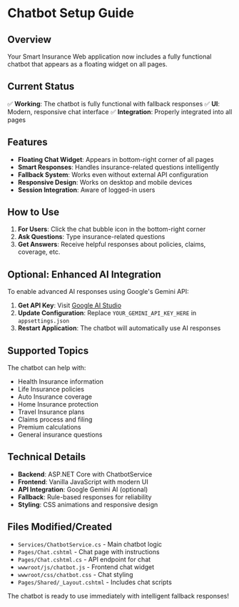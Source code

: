 # Chatbot Setup Guide

## Overview
Your Smart Insurance Web application now includes a fully functional chatbot that appears as a floating widget on all pages.

## Current Status
✅ **Working**: The chatbot is fully functional with fallback responses
✅ **UI**: Modern, responsive chat interface
✅ **Integration**: Properly integrated into all pages

## Features
- **Floating Chat Widget**: Appears in bottom-right corner of all pages
- **Smart Responses**: Handles insurance-related questions intelligently
- **Fallback System**: Works even without external API configuration
- **Responsive Design**: Works on desktop and mobile devices
- **Session Integration**: Aware of logged-in users

## How to Use
1. **For Users**: Click the chat bubble icon in the bottom-right corner
2. **Ask Questions**: Type insurance-related questions
3. **Get Answers**: Receive helpful responses about policies, claims, coverage, etc.

## Optional: Enhanced AI Integration
To enable advanced AI responses using Google's Gemini API:

1. **Get API Key**: Visit [Google AI Studio](https://makersuite.google.com/app/apikey)
2. **Update Configuration**: Replace `YOUR_GEMINI_API_KEY_HERE` in `appsettings.json`
3. **Restart Application**: The chatbot will automatically use AI responses

## Supported Topics
The chatbot can help with:
- Health Insurance information
- Life Insurance policies
- Auto Insurance coverage
- Home Insurance protection
- Travel Insurance plans
- Claims process and filing
- Premium calculations
- General insurance questions

## Technical Details
- **Backend**: ASP.NET Core with ChatbotService
- **Frontend**: Vanilla JavaScript with modern UI
- **API Integration**: Google Gemini AI (optional)
- **Fallback**: Rule-based responses for reliability
- **Styling**: CSS animations and responsive design

## Files Modified/Created
- `Services/ChatbotService.cs` - Main chatbot logic
- `Pages/Chat.cshtml` - Chat page with instructions
- `Pages/Chat.cshtml.cs` - API endpoint for chat
- `wwwroot/js/chatbot.js` - Frontend chat widget
- `wwwroot/css/chatbot.css` - Chat styling
- `Pages/Shared/_Layout.cshtml` - Includes chat scripts

The chatbot is ready to use immediately with intelligent fallback responses!